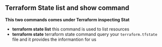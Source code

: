 ## Terraform State list and show command
**This two commands comes under Terraform inspecting Stat**
- **terraform state list** this command is used to list resources 
- **terraform state** terraform state command query your `terraform.tfstate` file and it provides the informantion for us 